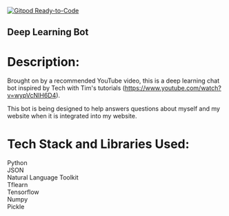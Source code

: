 [![Gitpod Ready-to-Code](https://img.shields.io/badge/Gitpod-Ready--to--Code-blue?logo=gitpod)](https://gitpod.io/#https://github.com/ClothAtTheFair/DeepLearningBot) 

## Deep Learning Bot

# Description:

Brought on by a recommended YouTube video, this is a deep learning chat bot inspired by Tech with Tim's tutorials (https://www.youtube.com/watch?v=wypVcNIH6D4).

This bot is being designed to help answers questions about myself and my website when it is integrated into my website.

# Tech Stack and Libraries Used:

Python<br />
JSON<br />
Natural Language Toolkit<br />
Tflearn<br />
Tensorflow<br />
Numpy<br />
Pickle
